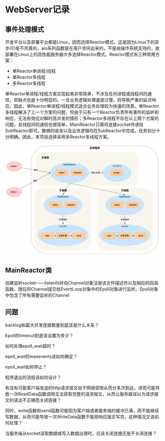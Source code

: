 # WebServer记录

## 事件处理模式

开发平台以及部署平台都是Linux，因而选择Reactor模式。这是因为Linux下的异步I/O是不完善的，aio系列函数是在用户空间出来的，不是由操作系统支持的，故部署在Linux上的高性能服务器大多选择Reactor模式。Reactor模式有三种常用方案：

- 单Reactor单进程/线程
- 单Reactor多线程
- 多Reactor多线程

单Reactor单进程/线程方案实现起来非常简单，不涉及任何进程或线程间的通信，但缺点也是十分明显的。一旦业务逻辑处理速度过慢，将导致严重的延迟响应。因此，单Reactor单进程/线程模式适合业务处理较为快速的场景。单Reactor多线程解决了上一个方案的问题，但由于只有一个Reactor负责所有事件的监听和响应，无法有效应对瞬时高并发的情形；多Reactor多线程不存在以上两个方案的问题，且线程间的通信也很简单，MainReactor只需将连接socket传递给SubReactor即可。数据的收发以及业务逻辑均在SubReactor中完成，任务划分十分明确。因此，本项目选择采用多Reactor多线程方案。

![](../image/reactor.png)

## MainReactor类

创建监听socket——listenfd并向Channel对象注册该文件描述符以及相应的回调函数。随后将Channel提交给EventLoop对象中的Epoll对象进行监听。Epoll对象中包含了所有需要监听的Channel



## 问题

backlog和最大并发连接数量到底该是什么关系？

Epoll的timeout到底该设置为多少？

如何处理epoll_wait超时？

epoll_wait的maxevents该如何确定？

epoll_wait如何停止？

程序退出的流程该如何设计？

有没有可能客户端发送的http请求报文由于网络受限从而分多次到达，进而可能导致一次ReadData函数调用无法获取完整的请求报文，从而让服务器误以为请求报文的语法不正确而关闭连接？

同时，write函数和send函数可能因为客户端或者服务端的缓冲已满，而不能继续写数据，从而可能导致一次WriteData函数不能把响应报文写完，这种情况又该如何处理？

当服务端从socket读取数据或写入数据出错时，应该关闭连接还是不关闭连接？

